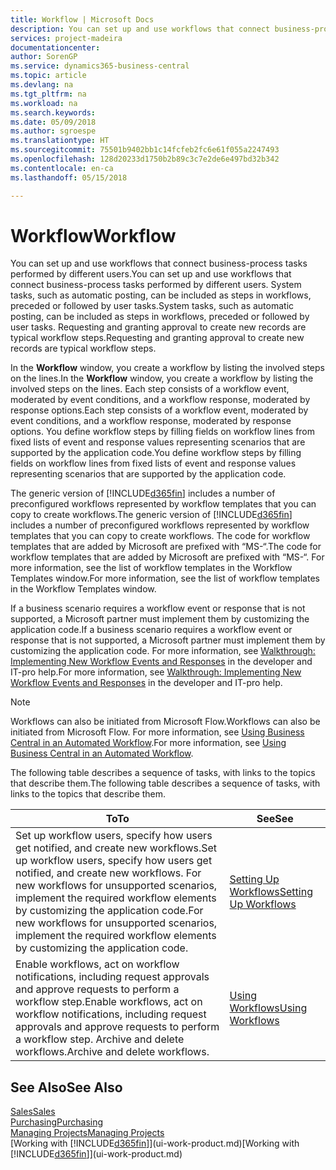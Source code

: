 ```yaml
---
title: Workflow | Microsoft Docs
description: You can set up and use workflows that connect business-process tasks performed by different users. System tasks, such as automatic posting, can be included as steps in workflows, preceded or followed by user tasks. Requesting and granting approval to create new records are typical workflow steps.
services: project-madeira
documentationcenter: 
author: SorenGP
ms.service: dynamics365-business-central
ms.topic: article
ms.devlang: na
ms.tgt_pltfrm: na
ms.workload: na
ms.search.keywords: 
ms.date: 05/09/2018
ms.author: sgroespe
ms.translationtype: HT
ms.sourcegitcommit: 75501b9402bb1c14fcfeb2fc6e61f055a2247493
ms.openlocfilehash: 128d20233d1750b2b89c3c7e2de6e497bd32b342
ms.contentlocale: en-ca
ms.lasthandoff: 05/15/2018

---
```

# <a name="workflow"></a><span data-ttu-id="2ae85-105">Workflow</span><span class="sxs-lookup"><span data-stu-id="2ae85-105">Workflow</span></span>
<span data-ttu-id="2ae85-106">You can set up and use workflows that connect business-process tasks performed by different users.</span><span class="sxs-lookup"><span data-stu-id="2ae85-106">You can set up and use workflows that connect business-process tasks performed by different users.</span></span> <span data-ttu-id="2ae85-107">System tasks, such as automatic posting, can be included as steps in workflows, preceded or followed by user tasks.</span><span class="sxs-lookup"><span data-stu-id="2ae85-107">System tasks, such as automatic posting, can be included as steps in workflows, preceded or followed by user tasks.</span></span> <span data-ttu-id="2ae85-108">Requesting and granting approval to create new records are typical workflow steps.</span><span class="sxs-lookup"><span data-stu-id="2ae85-108">Requesting and granting approval to create new records are typical workflow steps.</span></span>  

 <span data-ttu-id="2ae85-109">In the **Workflow** window, you create a workflow by listing the involved steps on the lines.</span><span class="sxs-lookup"><span data-stu-id="2ae85-109">In the **Workflow** window, you create a workflow by listing the involved steps on the lines.</span></span> <span data-ttu-id="2ae85-110">Each step consists of a workflow event, moderated by event conditions, and a workflow response, moderated by response options.</span><span class="sxs-lookup"><span data-stu-id="2ae85-110">Each step consists of a workflow event, moderated by event conditions, and a workflow response, moderated by response options.</span></span> <span data-ttu-id="2ae85-111">You define workflow steps by filling fields on workflow lines from fixed lists of event and response values representing scenarios that are supported by the application code.</span><span class="sxs-lookup"><span data-stu-id="2ae85-111">You define workflow steps by filling fields on workflow lines from fixed lists of event and response values representing scenarios that are supported by the application code.</span></span>  

 <span data-ttu-id="2ae85-112">The generic version of [!INCLUDE[d365fin](includes/d365fin_md.md)] includes a number of preconfigured workflows represented by workflow templates that you can copy to create workflows.</span><span class="sxs-lookup"><span data-stu-id="2ae85-112">The generic version of [!INCLUDE[d365fin](includes/d365fin_md.md)] includes a number of preconfigured workflows represented by workflow templates that you can copy to create workflows.</span></span> <span data-ttu-id="2ae85-113">The code for workflow templates that are added by Microsoft are prefixed with “MS-“.</span><span class="sxs-lookup"><span data-stu-id="2ae85-113">The code for workflow templates that are added by Microsoft are prefixed with “MS-“.</span></span> <span data-ttu-id="2ae85-114">For more information, see the list of workflow templates in the Workflow Templates window.</span><span class="sxs-lookup"><span data-stu-id="2ae85-114">For more information, see the list of workflow templates in the Workflow Templates window.</span></span>  

 <span data-ttu-id="2ae85-115">If a business scenario requires a workflow event or response that is not supported, a Microsoft partner must implement them by customizing the application code.</span><span class="sxs-lookup"><span data-stu-id="2ae85-115">If a business scenario requires a workflow event or response that is not supported, a Microsoft partner must implement them by customizing the application code.</span></span> <span data-ttu-id="2ae85-116">For more information, see [Walkthrough: Implementing New Workflow Events and Responses](/dynamics-nav/Walkthrough--Implementing-New-Workflow-Events-and-Responses) in the developer and IT-pro help.</span><span class="sxs-lookup"><span data-stu-id="2ae85-116">For more information, see [Walkthrough: Implementing New Workflow Events and Responses](/dynamics-nav/Walkthrough--Implementing-New-Workflow-Events-and-Responses) in the developer and IT-pro help.</span></span>

> [!NOTE]  
> <span data-ttu-id="2ae85-117">Workflows can also be initiated from Microsoft Flow.</span><span class="sxs-lookup"><span data-stu-id="2ae85-117">Workflows can also be initiated from Microsoft Flow.</span></span> <span data-ttu-id="2ae85-118">For more information, see [Using Business Central in an Automated Workflow](across-how-use-financials-data-source-flow.md).</span><span class="sxs-lookup"><span data-stu-id="2ae85-118">For more information, see [Using Business Central in an Automated Workflow](across-how-use-financials-data-source-flow.md).</span></span>  

 <span data-ttu-id="2ae85-119">The following table describes a sequence of tasks, with links to the topics that describe them.</span><span class="sxs-lookup"><span data-stu-id="2ae85-119">The following table describes a sequence of tasks, with links to the topics that describe them.</span></span>  

|<span data-ttu-id="2ae85-120">**To**</span><span class="sxs-lookup"><span data-stu-id="2ae85-120">**To**</span></span>|<span data-ttu-id="2ae85-121">**See**</span><span class="sxs-lookup"><span data-stu-id="2ae85-121">**See**</span></span>|  
|------------|-------------|  
|<span data-ttu-id="2ae85-122">Set up workflow users, specify how users get notified, and create new workflows.</span><span class="sxs-lookup"><span data-stu-id="2ae85-122">Set up workflow users, specify how users get notified, and create new workflows.</span></span> <span data-ttu-id="2ae85-123">For new workflows for unsupported scenarios, implement the required workflow elements by customizing the application code.</span><span class="sxs-lookup"><span data-stu-id="2ae85-123">For new workflows for unsupported scenarios, implement the required workflow elements by customizing the application code.</span></span>|[<span data-ttu-id="2ae85-124">Setting Up Workflows</span><span class="sxs-lookup"><span data-stu-id="2ae85-124">Setting Up Workflows</span></span>](across-set-up-workflows.md)|  
|<span data-ttu-id="2ae85-125">Enable workflows, act on workflow notifications, including request approvals and approve requests to perform a workflow step.</span><span class="sxs-lookup"><span data-stu-id="2ae85-125">Enable workflows, act on workflow notifications, including request approvals and approve requests to perform a workflow step.</span></span> <span data-ttu-id="2ae85-126">Archive and delete workflows.</span><span class="sxs-lookup"><span data-stu-id="2ae85-126">Archive and delete workflows.</span></span>|[<span data-ttu-id="2ae85-127">Using Workflows</span><span class="sxs-lookup"><span data-stu-id="2ae85-127">Using Workflows</span></span>](across-use-workflows.md)|  

## <a name="see-also"></a><span data-ttu-id="2ae85-128">See Also</span><span class="sxs-lookup"><span data-stu-id="2ae85-128">See Also</span></span>  
[<span data-ttu-id="2ae85-129">Sales</span><span class="sxs-lookup"><span data-stu-id="2ae85-129">Sales</span></span>](sales-manage-sales.md)  
[<span data-ttu-id="2ae85-130">Purchasing</span><span class="sxs-lookup"><span data-stu-id="2ae85-130">Purchasing</span></span>](purchasing-manage-purchasing.md)  
[<span data-ttu-id="2ae85-131">Managing Projects</span><span class="sxs-lookup"><span data-stu-id="2ae85-131">Managing Projects</span></span>](projects-manage-projects.md)  
<span data-ttu-id="2ae85-132">[Working with [!INCLUDE[d365fin](includes/d365fin_md.md)]](ui-work-product.md)</span><span class="sxs-lookup"><span data-stu-id="2ae85-132">[Working with [!INCLUDE[d365fin](includes/d365fin_md.md)]](ui-work-product.md)</span></span>

